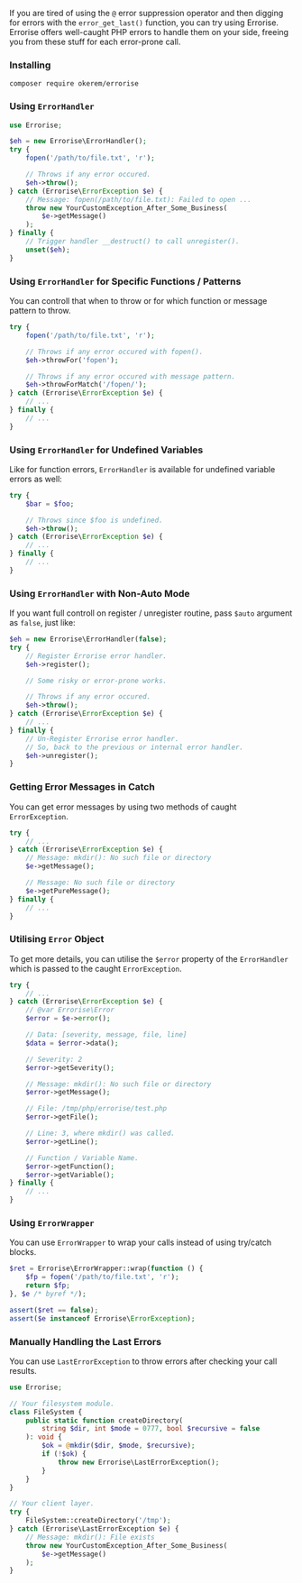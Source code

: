 If you are tired of using the `@` error suppression operator and then digging for errors with the `error_get_last()` function, you can try using Errorise. Errorise offers well-caught PHP errors to handle them on your side, freeing you from these stuff for each error-prone call.

### Installing
```
composer require okerem/errorise
```

### Using `ErrorHandler`

```php
use Errorise;

$eh = new Errorise\ErrorHandler();
try {
    fopen('/path/to/file.txt', 'r');

    // Throws if any error occured.
    $eh->throw();
} catch (Errorise\ErrorException $e) {
    // Message: fopen(/path/to/file.txt): Failed to open ...
    throw new YourCustomException_After_Some_Business(
        $e->getMessage()
    );
} finally {
    // Trigger handler __destruct() to call unregister().
    unset($eh);
}
```

### Using `ErrorHandler` for Specific Functions / Patterns

You can controll that when to throw or for which function or message pattern to throw.

```php
try {
    fopen('/path/to/file.txt', 'r');

    // Throws if any error occured with fopen().
    $eh->throwFor('fopen');

    // Throws if any error occured with message pattern.
    $eh->throwForMatch('/fopen/');
} catch (Errorise\ErrorException $e) {
    // ...
} finally {
    // ...
}
```

### Using `ErrorHandler` for Undefined Variables

Like for function errors, `ErrorHandler` is available for undefined variable errors as well:

```php
try {
    $bar = $foo;

    // Throws since $foo is undefined.
    $eh->throw();
} catch (Errorise\ErrorException $e) {
    // ...
} finally {
    // ...
}
```

### Using `ErrorHandler` with Non-Auto Mode

If you want full controll on register / unregister routine, pass `$auto` argument as `false`, just like:

```php
$eh = new Errorise\ErrorHandler(false);
try {
    // Register Errorise error handler.
    $eh->register();

    // Some risky or error-prone works.

    // Throws if any error occured.
    $eh->throw();
} catch (Errorise\ErrorException $e) {
    // ...
} finally {
    // Un-Register Errorise error handler.
    // So, back to the previous or internal error handler.
    $eh->unregister();
}
```

### Getting Error Messages in Catch

You can get error messages by using two methods of caught `ErrorException`.

```php
try {
    // ...
} catch (Errorise\ErrorException $e) {
    // Message: mkdir(): No such file or directory
    $e->getMessage();

    // Message: No such file or directory
    $e->getPureMessage();
} finally {
    // ...
}
```

### Utilising `Error` Object

To get more details, you can utilise the `$error` property of the `ErrorHandler` which is passed to the caught `ErrorException`.

```php
try {
    // ...
} catch (Errorise\ErrorException $e) {
    // @var Errorise\Error
    $error = $e->error();

    // Data: [severity, message, file, line]
    $data = $error->data();

    // Severity: 2
    $error->getSeverity();

    // Message: mkdir(): No such file or directory
    $error->getMessage();

    // File: /tmp/php/errorise/test.php
    $error->getFile();

    // Line: 3, where mkdir() was called.
    $error->getLine();

    // Function / Variable Name.
    $error->getFunction();
    $error->getVariable();
} finally {
    // ...
}
```

### Using `ErrorWrapper`

You can use `ErrorWrapper` to wrap your calls instead of using try/catch blocks.

```php
$ret = Errorise\ErrorWrapper::wrap(function () {
    $fp = fopen('/path/to/file.txt', 'r');
    return $fp;
}, $e /* byref */);

assert($ret == false);
assert($e instanceof Errorise\ErrorException);
```

### Manually Handling the Last Errors

You can use `LastErrorException` to throw errors after checking your call results.

```php
use Errorise;

// Your filesystem module.
class FileSystem {
    public static function createDirectory(
        string $dir, int $mode = 0777, bool $recursive = false
    ): void {
        $ok = @mkdir($dir, $mode, $recursive);
        if (!$ok) {
            throw new Errorise\LastErrorException();
        }
    }
}

// Your client layer.
try {
    FileSystem::createDirectory('/tmp');
} catch (Errorise\LastErrorException $e) {
    // Message: mkdir(): File exists
    throw new YourCustomException_After_Some_Business(
        $e->getMessage()
    );
}
```
